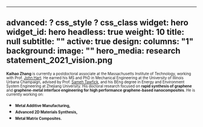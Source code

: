 
---
advanced:
  ? css_style
  ? css_class
widget: hero
widget_id: hero
headless: true
weight: 10
title: null
subtitle: ""
active: true
design:
  columns: "1"
  background:
    image: ""
hero_media: research statement_2021_vision.png
---
<span style="font-size: 0.7em; line-height: normal;">**Kaihao Zhang** is currently a postdoctoral associate at the Massachusetts Institute of Technology, working with Prof. [John Hart](https://mechanosynthesis.mit.edu/). He earned his MS and PhD in Mechanical Engineering at the University of Illinois Urbana Champaign, advised by Prof. [Sameh Tawfick](https://tawfick.mechse.illinois.edu/), and his BEng degree in Energy and Environment System Engineering at Zhejiang University. His doctoral research focused on **rapid synthesis of graphene** and **graphene-metal interface engineering for high performance graphene-based nanocomposites**. He is currently working on:</span>

* <span style="font-size: 0.7em;">**Metal Additive Manufacturing,**
* <span style="font-size: 0.7em;">**Advanced 2D Materials Synthesis,**
* <span style="font-size: 0.7em;">**Metal Matrix Composites.**
